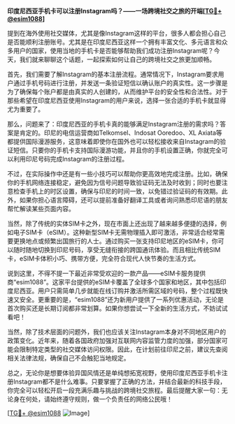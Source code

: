 **印度尼西亚手机卡可以注册Instagram吗？——一场跨境社交之旅的开端[[TG💪+ @esim1088](https://t.me/s/esim1088)]**

提到在海外使用社交媒体，尤其是像Instagram这样的平台，很多人都会担心自己是否能顺利注册账号。尤其是在印度尼西亚这样一个拥有丰富文化、多元语言和众多用户的国家，使用当地的手机卡是否能够帮助我们成功注册Instagram呢？今天，我们就来聊聊这个话题，一起探索如何让自己的跨境社交之旅更加顺畅。

首先，我们需要了解Instagram的基本注册流程。通常情况下，Instagram要求用户通过手机号码进行注册，并发送一条验证短信以确认账户的真实性。这一步骤是为了确保每个账户都是由真实的人创建的，从而维护平台的安全性和合法性。对于那些希望在印度尼西亚使用Instagram的用户来说，选择一张合适的手机卡就显得尤为重要了。

那么，问题来了：印度尼西亚的手机卡真的能够满足Instagram注册的需求吗？答案是肯定的。印尼的电信运营商如Telkomsel、Indosat Ooredoo、XL Axiata等都提供国际漫游服务，这意味着即使你在国外也可以轻松接收来自Instagram的验证短信。只要你的手机卡支持国际漫游功能，并且你的手机设置正确，你就完全可以利用印尼号码完成Instagram的注册过程。

不过，在实际操作中还是有一些小技巧可以帮助你更高效地完成注册。比如，确保你的手机网络连接稳定，避免因为信号问题导致验证码无法及时收到；同时也要注意检查手机上的时区设置，确保与印尼的时间一致，以免错过验证码的有效期。此外，如果你担心语言障碍，还可以提前准备好翻译工具或者询问熟悉印尼语的朋友帮忙解读某些页面内容。

当然，除了传统的实体SIM卡之外，现在市面上还出现了越来越多便捷的选择，例如电子SIM卡（eSIM）。这种新型SIM卡无需物理插入即可激活，非常适合经常需要更换地点或频繁出国旅行的人士。通过购买一张支持印尼地区的eSIM卡，你可以随时随地切换到印尼号码，享受无缝衔接的跨国通讯体验。而且相比传统SIM卡，eSIM卡体积小巧、携带方便，完全符合现代人快节奏的生活方式。

说到这里，不得不提一下最近非常受欢迎的一款产品——eSIM卡服务提供商“esim1088”。这家平台提供的eSIM卡覆盖了全球多个国家和地区，其中包括印度尼西亚。用户只需简单几步就能在线订购并激活所需区域的号码，整个过程既快速又安全。更重要的是，“esim1088”还为新用户提供了一系列优惠活动，无论是首次购买还是长期订阅都非常划算。如果你想尝试一下全新的生活方式，不妨试试看吧！

当然，除了技术层面的问题外，我们也应该关注Instagram本身对不同地区用户的政策变化。近年来，随着各国政府加强对互联网内容监管力度的加强，部分国家可能会限制特定类型的社交媒体访问权限。因此，在计划前往印尼之前，建议先查阅相关法律法规，确保自己不会触犯当地规定。

总之，无论你是想要体验异国风情还是单纯想拓宽视野，使用印度尼西亚手机卡注册Instagram都不是什么难事。只要掌握了正确的方法，并结合最新的科技手段，你完全可以轻松开启一段充满乐趣与挑战的跨境社交旅程。最后提醒大家一句：无论身在何处，请始终遵守规则，做一个负责任的网络公民哦！

[[TG💪+ @esim1088](https://t.me/s/esim1088) ![Image](https://i.postimg.cc/4NQfJmqS/Snipaste-2025-05-13-00-14-12.png)]